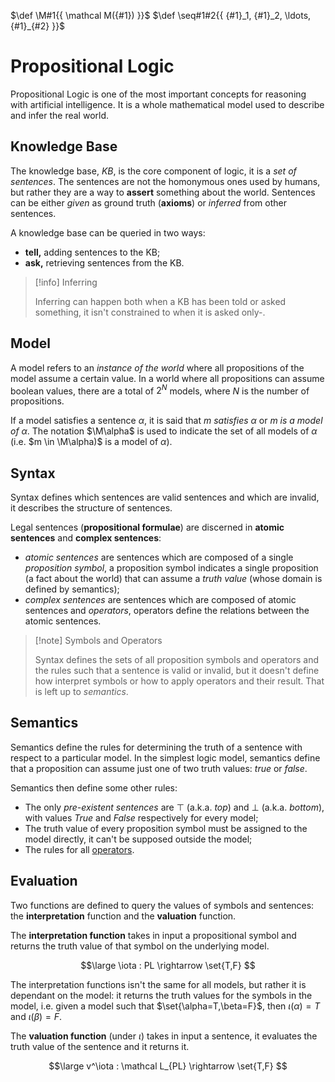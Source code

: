 $\def \M#1{{ \mathcal M({#1}) }}$
$\def \seq#1#2{{ {#1}_1, {#1}_2, \ldots, {#1}_{#2} }}$

# Propositional Logic

Propositional Logic is one of the most important concepts for reasoning with artificial intelligence. It is a whole mathematical model used to describe and infer the real world.

## Knowledge Base

The knowledge base, *KB*, is the core component of logic, it is a *set of sentences*. The sentences are not the homonymous ones used by humans, but rather they are a way to **assert** something about the world. Sentences can be either *given* as ground truth (**axioms**) or *inferred* from other sentences.

A knowledge base can be queried in two ways:
- **tell,** adding sentences to the KB;
- **ask,** retrieving sentences from the KB.

> [!info] Inferring
> 
> Inferring can happen both when a KB has been told or asked something, it isn't constrained to when it is asked only-.

## Model

A model refers to an *instance of the world* where all propositions of the model assume a certain value. In a world where all propositions can assume boolean values, there are a total of $2^N$ models, where $N$ is the number of propositions.

If a model satisfies a sentence $\alpha$, it is said that *$m$ satisfies $\alpha$* or *$m$ is a model of $\alpha$*. The notation $\M\alpha$ is used to indicate the set of all models of $\alpha$ (i.e. $m \in \M\alpha)$ is a model of $\alpha$).

## Syntax

Syntax defines which sentences are valid sentences and which are invalid, it describes the structure of sentences.

Legal sentences (**propositional formulae**) are discerned in **atomic sentences** and **complex sentences**:

- *atomic sentences* are sentences which are composed of a single *proposition symbol*, a proposition symbol indicates a single proposition (a fact about the world) that can assume a *truth value* (whose domain is defined by semantics);
- *complex sentences* are sentences which are composed of atomic sentences and *operators*, operators define the relations between the atomic sentences.

> [!note] Symbols and Operators
> 
> Syntax defines the sets of all proposition symbols and operators and the rules such that a sentence is valid or invalid, but it doesn't define how interpret symbols or how to apply operators and their result. That is left up to *semantics*.

## Semantics

Semantics define the rules for determining the truth of a sentence with respect to a particular model. In the simplest logic model, semantics define that a proposition can assume just one of two truth values: *true* or *false*.

Semantics then define some other rules:

- The only *pre-existent sentences* are $\top$  (a.k.a. *top*) and $\bot$ (a.k.a. *bottom*), with values *True* and *False* respectively for every model;
- The truth value of every proposition symbol must be assigned to the model directly, it can't be supposed outside the model;
- The rules for all [operators](/AI%20and%20ML/Unit%201/Propositional%20Logic/Logical%20Operations.md).

## Evaluation

Two functions are defined to query the values of symbols and sentences: the **interpretation** function and the **valuation** function.

The **interpretation function** takes in input a propositional symbol and returns the truth value of that symbol on the underlying model.

$$\large
	\iota : PL \rightarrow \set{T,F}
$$

The interpretation functions isn't the same for all models, but rather it is dependant on the model: it returns the truth values for the symbols in the model, i.e. given a model such that $\set{\alpha=T,\beta=F}$, then $\iota(\alpha) = T$ and $\iota(\beta) = F$.

The **valuation function** (under $\iota$) takes in input a sentence, it evaluates the truth value of the sentence and it returns it.

$$\large
	v^\iota : \mathcal L_{PL} \rightarrow \set{T,F}
$$
